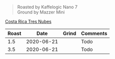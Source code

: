 > Roasted by Kaffelogic Nano 7<br>
> Ground by Mazzer Mini

[Costa Rica Tres Nubes](https://www.greenbeanhouse.co.nz/product/2108294)

| Roast | Date       | Grind | Comments |
|-------|------------|-------|----------
| 1.5   | 2020-06-21 |  | Todo
| 3.5   | 2020-06-21 |  | Todo
